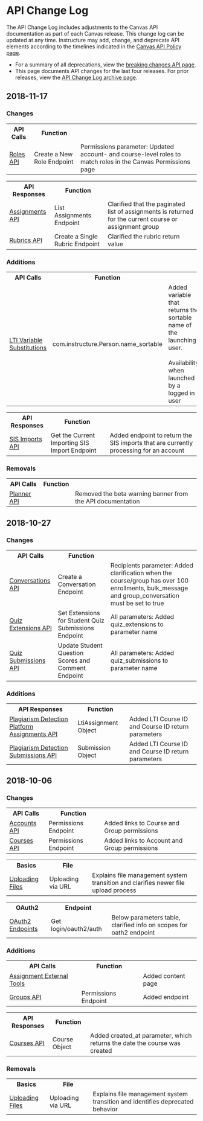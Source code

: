 API Change Log
==============

The API Change Log includes adjustments to the Canvas API documentation as part of each Canvas release. This change log can be updated at any time. Instructure may add, change, and deprecate API elements according to the timelines indicated in the <a href="https://www.canvaslms.com/policies/api-policy">Canvas API Policy page</a>.

<ul><li>For a summary of all deprecations, view the <a href="file.breaking.html">breaking changes API page</a>.</li>
<li>This page documents API changes for the last four releases. For prior releases, view the <a href="file.changelog_archive.html">API Change Log archive page</a>.</li>
</ul>

<h2>2018-11-17</h2>

<h3>Changes</h3>
<table class="changelog">
<tr>
<th>API Calls</th>
<th>Function</th>
<th></th>
</tr>
<tr>
<td><a href="roles.html">Roles API</a></td>
<td>Create a New Role Endpoint</td>
<td>Permissions parameter: Updated account- and course-level roles to match roles in the Canvas Permissions page
</tr>
</table>
<p></p>
<table class="changelog">
<tr>
<th>API Responses</th>
<th>Function</th>
<th></th>
</tr>
<tr>
<td><a href="assignments.html">Assignments API</a></td>
<td>List Assignments Endpoint</td>
<td>Clarified that the paginated list of assignments is returned for the current course or assignment group
</tr>
<tr>
<td><a href="rubrics.html">Rubrics API</a></td>
<td>Create a Single Rubric Endpoint</td>
<td>Clarified the rubric return value</td>
</tr>
</table>

<h3>Additions</h3>
<table class="changelog">
<tr>
<th>API Calls</th>
<th>Function</th>
<th></th>
</tr>
<tr>
<td><a href="file.tools_variable_substitutions.html">LTI Variable Substitutions</a></td>
<td>com.instructure.Person.name_sortable</td>
<td>Added variable that returns the sortable name of the launching user.
<br><br>Availability: when launched by a logged in user
</tr>
</table>
<p></p>
<table class="changelog">
<tr>
<th>API Responses</th>
<th>Function</th>
<th></th>
</tr>
<tr>
<td><a href="sis_imports.html">SIS Imports API</a></td>
<td>Get the Current Importing SIS Import Endpoint</td>
<td>Added endpoint to return the SIS imports that are currently processing for an account
</table>

<h3>Removals</h3>
<table class="changelog">
<tr>
<th>API Calls</th>
<th>Function</th>
<th></th>
</tr>
<tr>
<td><a href="planner.html">Planner API</td>
<td></td>
<td>Removed the beta warning banner from the API documentation</td>
</tr>
</table>


<h2>2018-10-27</h2>

<h3>Changes</h3>
<table class="changelog">
<tr>
<th>API Calls</th>
<th>Function</th>
<th></th>
</tr>
<tr>
<td><a href="conversations.html">Conversations API</a></td>
<td>Create a Conversation Endpoint</td>
<td>Recipients parameter: Added clarification when the course/group has over 100 enrollments, bulk_message and group_conversation must be set to true
</tr>
<tr>
<td><a href="quiz_extensions.html">Quiz Extensions API</a></td>
<td>Set Extensions for Student Quiz Submissions Endpoint</td>
<td>All parameters: Added quiz_extensions to parameter name</td>
</tr>
<tr>
<td><a href="quiz_submissions.html">Quiz Submissions API</a></td>
<td>Update Student Question Scores and Comment Endpoint</td>
<td>All parameters: Added quiz_submissions to parameter name</td>
</tr>
</table>

<h3>Additions</h3>
<table class="changelog">
<tr>
<th>API Responses</th>
<th>Function</th>
<th></th>
</tr>
<tr>
<td><a href="plagiarism_detection_platform_assignments.html">Plagiarism Detection Platform Assignments API</a></td>
<td>LtiAssignment Object</td>
<td>Added LTI Course ID and Course ID return parameters
</tr>
<tr>
<td><a href="plagiarism_detection_submissions.html">Plagiarism Detection Submissions API</a></td>
<td>Submission Object</td>
<td>Added LTI Course ID and Course ID return parameters</td>
</tr>
</table>


<h2>2018-10-06</h2>

<h3>Changes</h3>
<table class="changelog">
<tr>
<th>API Calls</th>
<th>Function</th>
<th></th>
</tr>
<tr>
<td><a href="accounts.html">Accounts API</a></td>
<td>Permissions Endpoint</td>
<td>Added links to Course and Group permissions</td>
</tr>
<tr>
<td><a href="courses.html">Courses API</a></td>
<td>Permissions Endpoint</td>
<td>Added links to Account and Group permissions</td>
</tr>
</table>
<p></p>
<table class="changelog">
<tr>
<th>Basics</th>
<th>File</th>
<th></th>
</tr>
<tr>
<td><a href="file.file_uploads.html">Uploading Files</td>
<td>Uploading via URL</td>
<td>Explains file management system transition and clarifies newer file upload process
</td>
</tr>
</table>
<p></p>
<table class="changelog">
<tr>
<th>OAuth2</th>
<th>Endpoint</th>
<th></th>
</tr>
<tr>
<td><a href="file.oauth_endpoints.html">OAuth2 Endpoints</td>
<td>Get login/oauth2/auth</td>
<td>Below parameters table, clarified info on scopes for oath2 endpoint
</td>
</tr>
</table>

<h3>Additions</h3>
<table class="changelog">
<tr>
<th>API Calls</th>
<th>Function</th>
<th></th>
<tr>
<td><a href="file.assignment_external_tools.html">Assignment External Tools</a></td>
<td></td>
<td>Added content page</td>
</tr>
<tr>
<td><a href="groups.html">Groups API</a></td>
<td>Permissions Endpoint</td>
<td>Added endpoint
</td>
</tr>
</table>
<p></p>
<table class="changelog">
<tr>
<th>API Responses</th>
<th>Function</th>
<th></th>
</tr>
<tr>
<td><a href="courses.html">Courses API</a></td>
<td>Course Object</td>
<td>Added created_at parameter, which returns the date the course was created
</td>
</tr>
</table>

<h3>Removals</h3>
<table class="changelog">
<tr>
<th>Basics</th>
<th>File</th>
<th></th>
</tr>
<tr>
<td><a href="file.file_uploads.html">Uploading Files</td>
<td>Uploading via URL</td>
<td>Explains file management system transition and identifies deprecated behavior
</td>
</tr>
</table>
